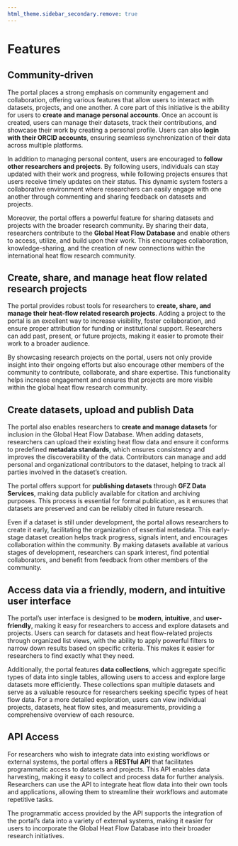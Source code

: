 ```yaml
---
html_theme.sidebar_secondary.remove: true
---
```


# Features

<!-- > {sub-ref}`wordcount-words` words | {sub-ref}`wordcount-minutes` min read -->

## Community-driven

The portal places a strong emphasis on community engagement and collaboration, offering various features that allow users to interact with datasets, projects, and one another. A core part of this initiative is the ability for users to **create and manage personal accounts**. Once an account is created, users can manage their datasets, track their contributions, and showcase their work by creating a personal profile. Users can also **login with their ORCID accounts**, ensuring seamless synchronization of their data across multiple platforms.

In addition to managing personal content, users are encouraged to **follow other researchers and projects**. By following users, individuals can stay updated with their work and progress, while following projects ensures that users receive timely updates on their status. This dynamic system fosters a collaborative environment where researchers can easily engage with one another through commenting and sharing feedback on datasets and projects.

Moreover, the portal offers a powerful feature for sharing datasets and projects with the broader research community. By sharing their data, researchers contribute to the **Global Heat Flow Database** and enable others to access, utilize, and build upon their work. This encourages collaboration, knowledge-sharing, and the creation of new connections within the international heat flow research community.

## Create, share, and manage heat flow related research projects

The portal provides robust tools for researchers to **create, share, and manage their heat-flow related research projects**. Adding a project to the portal is an excellent way to increase visibility, foster collaboration, and ensure proper attribution for funding or institutional support. Researchers can add past, present, or future projects, making it easier to promote their work to a broader audience.

By showcasing research projects on the portal, users not only provide insight into their ongoing efforts but also encourage other members of the community to contribute, collaborate, and share expertise. This functionality helps increase engagement and ensures that projects are more visible within the global heat flow research community.

## Create datasets, upload and publish Data

The portal also enables researchers to **create and manage datasets** for inclusion in the Global Heat Flow Database. When adding datasets, researchers can upload their existing heat flow data and ensure it conforms to predefined **metadata standards**, which ensures consistency and improves the discoverability of the data. Contributors can manage and add personal and organizational contributors to the dataset, helping to track all parties involved in the dataset’s creation.

The portal offers support for **publishing datasets** through **GFZ Data Services**, making data publicly available for citation and archiving purposes. This process is essential for formal publication, as it ensures that datasets are preserved and can be reliably cited in future research.

Even if a dataset is still under development, the portal allows researchers to create it early, facilitating the organization of essential metadata. This early-stage dataset creation helps track progress, signals intent, and encourages collaboration within the community. By making datasets available at various stages of development, researchers can spark interest, find potential collaborators, and benefit from feedback from other members of the community.

## Access data via a friendly, modern, and intuitive user interface

The portal’s user interface is designed to be **modern**, **intuitive**, and **user-friendly**, making it easy for researchers to access and explore datasets and projects. Users can search for datasets and heat flow-related projects through organized list views, with the ability to apply powerful filters to narrow down results based on specific criteria. This makes it easier for researchers to find exactly what they need.

Additionally, the portal features **data collections**, which aggregate specific types of data into single tables, allowing users to access and explore large datasets more efficiently. These collections span multiple datasets and serve as a valuable resource for researchers seeking specific types of heat flow data. For a more detailed exploration, users can view individual projects, datasets, heat flow sites, and measurements, providing a comprehensive overview of each resource.

## API Access

For researchers who wish to integrate data into existing workflows or external systems, the portal offers a **RESTful API** that facilitates programmatic access to datasets and projects. This API enables data harvesting, making it easy to collect and process data for further analysis. Researchers can use the API to integrate heat flow data into their own tools and applications, allowing them to streamline their workflows and automate repetitive tasks.

The programmatic access provided by the API supports the integration of the portal’s data into a variety of external systems, making it easier for users to incorporate the Global Heat Flow Database into their broader research initiatives.

<!-- ## Key features:

- Data exploration, visualization and analysis via a custom built mapping application
    - Developed by TUD Dresden
    - Built using VueJS and MapLibre
    - Useful for exploring the latest release of the Global Heat Flow Database
- Community engagement and collaboration
    - Create and manage your own personal account
        - Create a personal account to manage your datasets and projects
        - Login with your ORCID account to sync your data
        - Create a personal profile to showcase your work
        - Track your personal contributions
        - Manage your own datasets and projects
        - Share your datasets and heat flow related projects with the community
    - Follow other users and projects
        - Follow other users to stay up to date with their work
        - Follow projects to receive updates on their progress
        - Engage with the community by commenting on datasets and projects
    - Share your datasets and projects with the community
        - Share your datasets and projects with the community to encourage collaboration and knowledge sharing
        - Contribute to the Global Heat Flow Database by sharing your datasets and projects
        - Engage with the community by commenting on datasets and projects
- Create, share and manage your own heat-flow related research projects
    - Adding past, present, or future research projects is a powerful way to engage with the portal’s community. It helps give visibility to your work, encourages collaboration, and ensures proper attribution for funding or institutional support.
- Create datasets, upload and publish data
        - Manage contributors
        - Upload existing heat flow data
        - Data conforms to predefined metadata standards
        - Pubish datasets with support from GFZ Data Services
        - Add personal and organisational contributors
        - Contribute to the GHFDB
        - Even if your dataset is still under development, adding it now helps track progress, signal intent, and foster new collaborations. By creating a dataset early, even without the data itself, you can start organizing the essential metadata in the proper format. This preparation ensures that the dataset is ready for sharing and publication in the future. Additionally, making your dataset available to the community, even in its early stages, can spark interest and potentially lead to new collaborations. Other researchers may recognize areas for synergy, offer insights, or contribute data that complements your work, creating opportunities for networking and joint research efforts.
- Access data via a friendly, modern and intuitive user interface
    - Search for datasets and heat flow related projects via list views
    - Powerful filters for finding exactly what is required
    - Access "data collections"
        - which aggregate specific data types into single tables
        - span multiple datasets
    - View individual projects, datasets, heat flow sites, and measurements in detail
- Access data programmatically via a RESTful API
    - data harvesting
    - programmatic access
    - integration into existing workflows and applications -->
